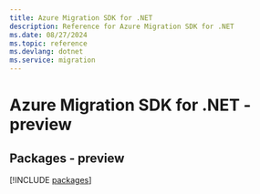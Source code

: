 ```yaml
---
title: Azure Migration SDK for .NET
description: Reference for Azure Migration SDK for .NET
ms.date: 08/27/2024
ms.topic: reference
ms.devlang: dotnet
ms.service: migration
---
```

# Azure Migration SDK for .NET - preview
## Packages - preview
[!INCLUDE [packages](migration-index.md)]